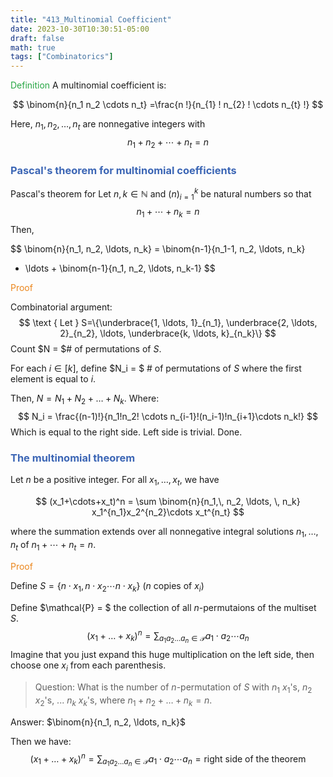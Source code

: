 ```yaml
---
title: "413_Multinomial Coefficient"
date: 2023-10-30T10:30:51-05:00
draft: false
math: true
tags: ["Combinatorics"]
---
```


<span style="color:#28a745">Definition</span> A multinomial coefficient is:

$$
\binom{n}{n_1 n_2 \cdots n_t}
=\frac{n !}{n_{1} ! n_{2} ! \cdots n_{t} !}
$$

Here, $n_1, n_2, \ldots, n_t$ are nonnegative integers with
$$
n_1+n_2+\cdots+n_t=n
$$


### <span style="color:#3c66b5">Pascal's theorem for multinomial coefficients</span>

Pascal's theorem for
Let $n, k \in \mathbb{N}$ and $(n)_{i=1}^k$ be natural numbers so that
$$
n_1+\cdots+n_k=n
$$
Then,

$$
\binom{n}{n_1, n_2, \ldots, n_k} = 
\binom{n-1}{n_1-1, n_2, \ldots, n_k}
+ \ldots + 
\binom{n-1}{n_1, n_2, \ldots, n_k-1}
$$



<span style="color:#eb861c">Proof</span>

Combinatorial argument: 
$$
\text { Let } S=\{\underbrace{1, \ldots, 1}_{n_1}, \underbrace{2, \ldots, 2}_{n_2}, \ldots, \underbrace{k, \ldots, k}_{n_k}\}
$$
Count $N = $# of permutations of $S$.

For each $i \in [k]$, define $N_i = $ # of permutations of $S$ where the first element is equal to $i$. 

Then, $N = N_1 + N_2 + \ldots + N_k$. Where:
$$
N_i = \frac{(n-1)!}{n_1!n_2! \cdots n_{i-1}!(n_i-1)!n_{i+1}\cdots n_k!}
$$
Which is equal to the right side. Left side is trivial. Done.



### <span style="color:#3c66b5">The multinomial theorem</span>

Let $n$ be a positive integer. For all $x_1,\ldots,x_t$, we have

$$
(x_1+\cdots+x_t)^n = \sum \binom{n}{n_1,\, n_2, \ldots, \, n_k} x_1^{n_1}x_2^{n_2}\cdots x_t^{n_t}
$$

where the summation extends over all nonnegative integral solutions $n_1,\ldots,n_t$ of $n_1 + \cdots + n_t = n$.

<span style="color:#eb861c">Proof</span>

Define $S = \{n\cdot x_1, n\cdot x_2 \cdots n\cdot x_k\}$ ($n$ copies of $x_i$)

Define $\mathcal{P} = $ the collection of all $n$-permutaions of the multiset $S$. 
$$
(x_1 + \ldots + x_k)^n = \sum_{a_1a_2\ldots a_n \in \mathcal{P}} a_1 \cdot a_2 \cdots a_n
$$
Imagine that you just expand this huge multiplication on the left side, then choose one $x_i$ from each parenthesis.

> Question: What is the number of $n$-permutation of $S$ with $n_1$ $x_1$'s, $n_2$ $x_2$'s, ... $n_k$ $x_k$'s, where $n_1 + n_2 + \ldots + n_k = n$.

Answer: $\binom{n}{n_1, n_2, \ldots, n_k}$

Then we have: 
$$
(x_1 + \ldots + x_k)^n = \sum_{a_1a_2\ldots a_n \in \mathcal{P}} a_1 \cdot a_2 \cdots a_n = \text{right side of the theorem}
$$






